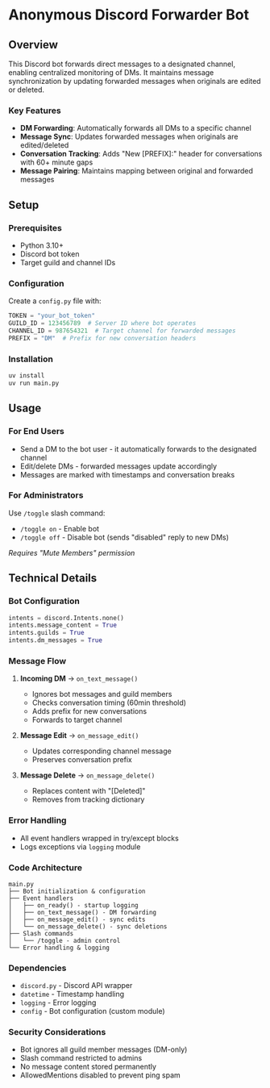 # Anonymous Discord Forwarder Bot

## Overview

This Discord bot forwards direct messages to a designated channel, enabling centralized monitoring of DMs. It maintains message synchronization by updating forwarded messages when originals are edited or deleted.

### Key Features

- **DM Forwarding**: Automatically forwards all DMs to a specific channel
- **Message Sync**: Updates forwarded messages when originals are edited/deleted
- **Conversation Tracking**: Adds "New [PREFIX]:" header for conversations with 60+ minute gaps
- **Message Pairing**: Maintains mapping between original and forwarded messages

## Setup

### Prerequisites

- Python 3.10+
- Discord bot token
- Target guild and channel IDs

### Configuration

Create a `config.py` file with:

```python
TOKEN = "your_bot_token"
GUILD_ID = 123456789  # Server ID where bot operates
CHANNEL_ID = 987654321  # Target channel for forwarded messages
PREFIX = "DM"  # Prefix for new conversation headers
```

### Installation

```bash
uv install
uv run main.py
```

## Usage

### For End Users

- Send a DM to the bot user - it automatically forwards to the designated channel
- Edit/delete DMs - forwarded messages update accordingly
- Messages are marked with timestamps and conversation breaks

### For Administrators

Use `/toggle` slash command:

- `/toggle on` - Enable bot
- `/toggle off` - Disable bot (sends "disabled" reply to new DMs)

_Requires "Mute Members" permission_

## Technical Details

### Bot Configuration

```python
intents = discord.Intents.none()
intents.message_content = True
intents.guilds = True
intents.dm_messages = True
```

### Message Flow

1. **Incoming DM** → `on_text_message()`

   - Ignores bot messages and guild members
   - Checks conversation timing (60min threshold)
   - Adds prefix for new conversations
   - Forwards to target channel

2. **Message Edit** → `on_message_edit()`

   - Updates corresponding channel message
   - Preserves conversation prefix

3. **Message Delete** → `on_message_delete()`
   - Replaces content with "[Deleted]"
   - Removes from tracking dictionary

### Error Handling

- All event handlers wrapped in try/except blocks
- Logs exceptions via `logging` module

### Code Architecture

```
main.py
├── Bot initialization & configuration
├── Event handlers
│   ├── on_ready() - startup logging
│   ├── on_text_message() - DM forwarding
│   ├── on_message_edit() - sync edits
│   └── on_message_delete() - sync deletions
├── Slash commands
│   └── /toggle - admin control
└── Error handling & logging
```

### Dependencies

- `discord.py` - Discord API wrapper
- `datetime` - Timestamp handling
- `logging` - Error logging
- `config` - Bot configuration (custom module)

### Security Considerations

- Bot ignores all guild member messages (DM-only)
- Slash command restricted to admins
- No message content stored permanently
- AllowedMentions disabled to prevent ping spam
